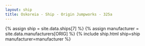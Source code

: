 ```yaml
---
layout: ship
title: Oskoreia - Ship - Origin Jumpworks - 325a
---
```

{% assign ship = site.data.ships[7] %}
{% assign manufacturer = site.data.manufacturers[ORIG] %}
{% include ship.html ship=ship manufacturer=manufacturer %}
